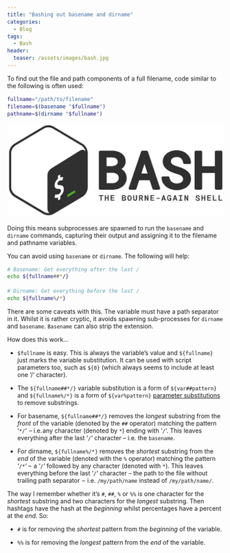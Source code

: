 ```yaml
---
title: "Bashing out basename and dirname"
categories:
  - Blog
tags:
  - Bash
header:
  teaser: /assets/images/bash.jpg
---
```

To find out the file and path components of a full filename, code similar to the following is often used:
```sh
fullname="/path/to/filename"
filename=$(basename "$fullname")
pathname=$(dirname "$fullname")
```

![Bash: The Bourne-Again Shell](/assets/images/bash.jpg)

Doing this means subprocesses are spawned to run the ``basename`` and ``dirname`` commands, capturing their output and assigning it to the filename and pathname variables.

You can avoid using ``basename`` or ``dirname``. The following will help:

```sh
# Basename: Get everything after the last /
echo ${fullname##*/}

# Dirname: Get everything before the last /
echo ${fullname%/*}
```
There are some caveats with this. The variable must have a path separator in it. Whilst it is rather cryptic, it avoids spawning sub-processes for ``dirname`` and ``basename``. ``Basename`` can also strip the extension.

How does this work…

* ``$fullname`` is easy. This is always the variable’s value and ``${fullname}`` just marks the variable substitution. It can be used with script parameters too, such as ``${0}`` (which always seems to include at least one ‘/‘ character).

* The ``${fullname##*/}`` variable substitution is a form of ``${var##pattern}`` and ``${fullname%/*}`` is a form of ``${var%pattern}`` [parameter substitutions](https://www.tldp.org/LDP/abs/html/parameter-substitution.html) to remove substrings.

* For basename, ``${fullname##*/}`` removes the *longest* substring from the *front* of the variable (denoted by the ``##`` operator) matching the pattern ‘``*/``‘  – i.e. any character (denoted by ``*``) ending with ‘``/``‘. This leaves everything after the last ‘``/``‘ character – i.e. the ``basename``.

* For dirname, ``${fullname%/*}`` removes the *shortest* substring from the *end* of the variable (denoted with the ``%`` operator) matching the pattern ‘``/*``‘ –  a ‘``/``‘ followed by any character (denoted with ``*``). This leaves everything before the last ‘``/``‘ character – the path to the file without trailing path separator  –  i.e. ``/my/path/name`` instead of ``/my/path/name/``.

The way I remember whether it’s ``#``, ``##``, ``%`` or ``%%`` is one character for the *shortest* substring and two characters for the *longest* substring. Then hashtags have the hash at the *beginning* whilst percentages have a percent at the *end*. So:

* ``#`` is for removing the *shortest* pattern from the *beginning* of the variable.

* ``%%`` is for removing the *longest* pattern from the *end* of the variable.
